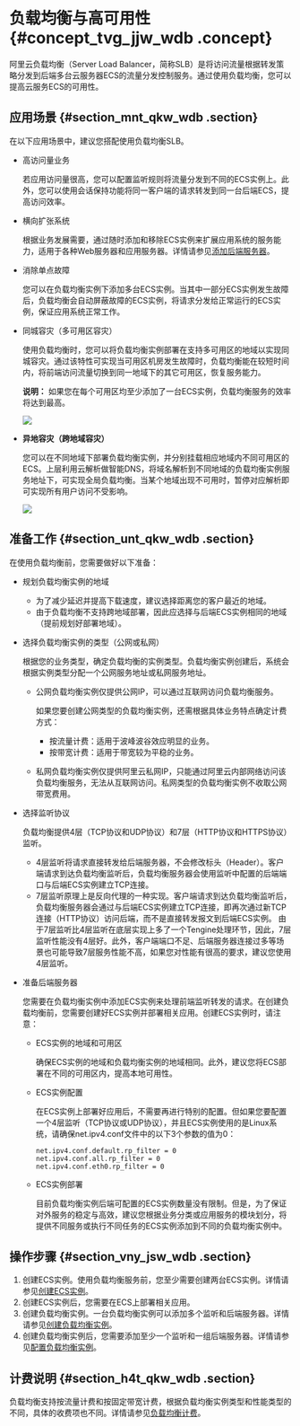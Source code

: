 # 负载均衡与高可用性 {#concept_tvg_jjw_wdb .concept}

阿里云负载均衡（Server Load Balancer，简称SLB）是将访问流量根据转发策略分发到后端多台云服务器ECS的流量分发控制服务。通过使用负载均衡，您可以提高云服务ECS的可用性。

## 应用场景 {#section_mnt_qkw_wdb .section}

在以下应用场景中，建议您搭配使用负载均衡SLB。

-   高访问量业务

    若应用访问量很高，您可以配置监听规则将流量分发到不同的ECS实例上。此外，您可以使用会话保持功能将同一客户端的请求转发到同一台后端ECS，提高访问效率。

-   横向扩张系统

    根据业务发展需要，通过随时添加和移除ECS实例来扩展应用系统的服务能力，适用于各种Web服务器和应用服务器。详情请参见[添加后端服务器](../../../../cn.zh-CN/后端服务器/后端服务器概述.md#)。

-   消除单点故障

    您可以在负载均衡实例下添加多台ECS实例。当其中一部分ECS实例发生故障后，负载均衡会自动屏蔽故障的ECS实例，将请求分发给正常运行的ECS实例，保证应用系统正常工作。

-   同城容灾（多可用区容灾）

    使用负载均衡时，您可以将负载均衡实例部署在支持多可用区的地域以实现同城容灾。通过该特性可实现当可用区机房发生故障时，负载均衡能在较短时间内，将前端访问流量切换到同一地域下的其它可用区，恢复服务能力。

    **说明：** 如果您在每个可用区均至少添加了一台ECS实例，负载均衡服务的效率将达到最高。

    ![](http://static-aliyun-doc.oss-cn-hangzhou.aliyuncs.com/assets/img/9613/156593295213337_zh-CN.png)

-   **异地容灾（跨地域容灾）** 

    您可以在不同地域下部署负载均衡实例，并分别挂载相应地域内不同可用区的ECS。上层利用云解析做智能DNS，将域名解析到不同地域的负载均衡实例服务地址下，可实现全局负载均衡。当某个地域出现不可用时，暂停对应解析即可实现所有用户访问不受影响。

    ![](http://static-aliyun-doc.oss-cn-hangzhou.aliyuncs.com/assets/img/9613/156593295213338_zh-CN.png)


## 准备工作 {#section_unt_qkw_wdb .section}

在使用负载均衡前，您需要做好以下准备：

-   规划负载均衡实例的地域
    -   为了减少延迟并提高下载速度，建议选择距离您的客户最近的地域。
    -   由于负载均衡不支持跨地域部署，因此应选择与后端ECS实例相同的地域（提前规划好部署地域）。
-   选择负载均衡实例的类型（公网或私网）

    根据您的业务类型，确定负载均衡的实例类型。负载均衡实例创建后，系统会根据实例类型分配一个公网服务地址或私网服务地址。

    -   公网负载均衡实例仅提供公网IP，可以通过互联网访问负载均衡服务。

        如果您要创建公网类型的负载均衡实例，还需根据具体业务特点确定计费方式：

        -   按流量计费：适用于波峰波谷效应明显的业务。
        -   按带宽计费：适用于带宽较为平稳的业务。
    -   私网负载均衡实例仅提供阿里云私网IP，只能通过阿里云内部网络访问该负载均衡服务，无法从互联网访问。私网类型的负载均衡实例不收取公网带宽费用。
-   选择监听协议

    负载均衡提供4层（TCP协议和UDP协议）和7层（HTTP协议和HTTPS协议）监听。

    -   4层监听将请求直接转发给后端服务器，不会修改标头（Header）。客户端请求到达负载均衡监听后，负载均衡服务器会使用监听中配置的后端端口与后端ECS实例建立TCP连接。
    -   7层监听原理上是反向代理的一种实现。客户端请求到达负载均衡监听后，负载均衡服务器会通过与后端ECS实例建立TCP连接，即再次通过新TCP连接（HTTP协议）访问后端，而不是直接转发报文到后端ECS实例。
    由于7层监听比4层监听在底层实现上多了一个Tengine处理环节，因此，7层监听性能没有4层好。此外，客户端端口不足、后端服务器连接过多等场景也可能导致7层服务性能不高，如果您对性能有很高的要求，建议您使用4层监听。

-   准备后端服务器

    您需要在负载均衡实例中添加ECS实例来处理前端监听转发的请求。在创建负载均衡前，您需要创建好ECS实例并部署相关应用。创建ECS实例时，请注意：

    -   ECS实例的地域和可用区

        确保ECS实例的地域和负载均衡实例的地域相同。此外，建议您将ECS部署在不同的可用区内，提高本地可用性。

    -   ECS实例配置

        在ECS实例上部署好应用后，不需要再进行特别的配置。但如果您要配置一个4层监听（TCP协议或UDP协议），并且ECS实例使用的是Linux系统，请确保net.ipv4.conf文件中的以下3个参数的值为0：

        ``` {#codeblock_yua_cb8_59y}
        net.ipv4.conf.default.rp_filter = 0
        net.ipv4.conf.all.rp_filter = 0
        net.ipv4.conf.eth0.rp_filter = 0
        ```

    -   ECS实例部署

        目前负载均衡实例后端可配置的ECS实例数量没有限制。但是，为了保证对外服务的稳定与高效，建议您根据业务分类或应用服务的模块划分，将提供不同服务或执行不同任务的ECS实例添加到不同的负载均衡实例中。


## 操作步骤 {#section_vny_jsw_wdb .section}

1.  创建ECS实例。使用负载均衡服务前，您至少需要创建两台ECS实例。详情请参见[创建ECS实例](../../../../cn.zh-CN/实例/创建实例/使用向导创建实例.md#)。
2.  创建ECS实例后，您需要在ECS上部署相关应用。
3.  创建负载均衡实例。一台负载均衡实例可以添加多个监听和后端服务器。详情请参见[创建负载均衡实例](../../../../cn.zh-CN/快速入门/创建负载均衡实例.md#)。
4.  创建负载均衡实例后，您需要添加至少一个监听和一组后端服务器。详情请参见[配置负载均衡实例](../../../../cn.zh-CN/快速入门/配置负载均衡实例.md#)。

## 计费说明 {#section_h4t_qkw_wdb .section}

负载均衡支持按流量计费和按固定带宽计费，根据负载均衡实例类型和性能类型的不同，具体的收费项也不同。详情请参见[负载均衡计费](../../../../cn.zh-CN/产品定价/按量计费.md#)。

